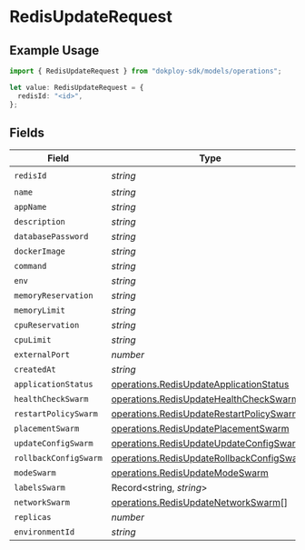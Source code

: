 # RedisUpdateRequest

## Example Usage

```typescript
import { RedisUpdateRequest } from "dokploy-sdk/models/operations";

let value: RedisUpdateRequest = {
  redisId: "<id>",
};
```

## Fields

| Field                                                                                                  | Type                                                                                                   | Required                                                                                               | Description                                                                                            |
| ------------------------------------------------------------------------------------------------------ | ------------------------------------------------------------------------------------------------------ | ------------------------------------------------------------------------------------------------------ | ------------------------------------------------------------------------------------------------------ |
| `redisId`                                                                                              | *string*                                                                                               | :heavy_check_mark:                                                                                     | N/A                                                                                                    |
| `name`                                                                                                 | *string*                                                                                               | :heavy_minus_sign:                                                                                     | N/A                                                                                                    |
| `appName`                                                                                              | *string*                                                                                               | :heavy_minus_sign:                                                                                     | N/A                                                                                                    |
| `description`                                                                                          | *string*                                                                                               | :heavy_minus_sign:                                                                                     | N/A                                                                                                    |
| `databasePassword`                                                                                     | *string*                                                                                               | :heavy_minus_sign:                                                                                     | N/A                                                                                                    |
| `dockerImage`                                                                                          | *string*                                                                                               | :heavy_minus_sign:                                                                                     | N/A                                                                                                    |
| `command`                                                                                              | *string*                                                                                               | :heavy_minus_sign:                                                                                     | N/A                                                                                                    |
| `env`                                                                                                  | *string*                                                                                               | :heavy_minus_sign:                                                                                     | N/A                                                                                                    |
| `memoryReservation`                                                                                    | *string*                                                                                               | :heavy_minus_sign:                                                                                     | N/A                                                                                                    |
| `memoryLimit`                                                                                          | *string*                                                                                               | :heavy_minus_sign:                                                                                     | N/A                                                                                                    |
| `cpuReservation`                                                                                       | *string*                                                                                               | :heavy_minus_sign:                                                                                     | N/A                                                                                                    |
| `cpuLimit`                                                                                             | *string*                                                                                               | :heavy_minus_sign:                                                                                     | N/A                                                                                                    |
| `externalPort`                                                                                         | *number*                                                                                               | :heavy_minus_sign:                                                                                     | N/A                                                                                                    |
| `createdAt`                                                                                            | *string*                                                                                               | :heavy_minus_sign:                                                                                     | N/A                                                                                                    |
| `applicationStatus`                                                                                    | [operations.RedisUpdateApplicationStatus](../../models/operations/redisupdateapplicationstatus.md)     | :heavy_minus_sign:                                                                                     | N/A                                                                                                    |
| `healthCheckSwarm`                                                                                     | [operations.RedisUpdateHealthCheckSwarm](../../models/operations/redisupdatehealthcheckswarm.md)       | :heavy_minus_sign:                                                                                     | N/A                                                                                                    |
| `restartPolicySwarm`                                                                                   | [operations.RedisUpdateRestartPolicySwarm](../../models/operations/redisupdaterestartpolicyswarm.md)   | :heavy_minus_sign:                                                                                     | N/A                                                                                                    |
| `placementSwarm`                                                                                       | [operations.RedisUpdatePlacementSwarm](../../models/operations/redisupdateplacementswarm.md)           | :heavy_minus_sign:                                                                                     | N/A                                                                                                    |
| `updateConfigSwarm`                                                                                    | [operations.RedisUpdateUpdateConfigSwarm](../../models/operations/redisupdateupdateconfigswarm.md)     | :heavy_minus_sign:                                                                                     | N/A                                                                                                    |
| `rollbackConfigSwarm`                                                                                  | [operations.RedisUpdateRollbackConfigSwarm](../../models/operations/redisupdaterollbackconfigswarm.md) | :heavy_minus_sign:                                                                                     | N/A                                                                                                    |
| `modeSwarm`                                                                                            | [operations.RedisUpdateModeSwarm](../../models/operations/redisupdatemodeswarm.md)                     | :heavy_minus_sign:                                                                                     | N/A                                                                                                    |
| `labelsSwarm`                                                                                          | Record<string, *string*>                                                                               | :heavy_minus_sign:                                                                                     | N/A                                                                                                    |
| `networkSwarm`                                                                                         | [operations.RedisUpdateNetworkSwarm](../../models/operations/redisupdatenetworkswarm.md)[]             | :heavy_minus_sign:                                                                                     | N/A                                                                                                    |
| `replicas`                                                                                             | *number*                                                                                               | :heavy_minus_sign:                                                                                     | N/A                                                                                                    |
| `environmentId`                                                                                        | *string*                                                                                               | :heavy_minus_sign:                                                                                     | N/A                                                                                                    |